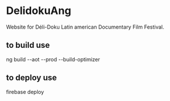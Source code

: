 # DelidokuAng

Website for Déli-Doku Latin american Documentary Film Festival.

## to build use
ng build --aot --prod --build-optimizer

## to deploy use
firebase deploy